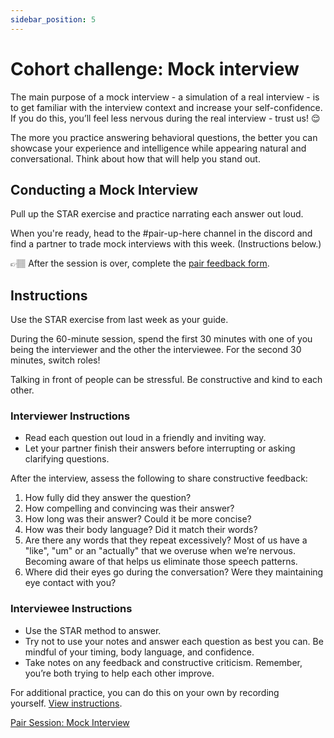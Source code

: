 ```yaml
---
sidebar_position: 5
---
```


# Cohort challenge: Mock interview

The main purpose of a mock interview - a simulation of a real interview - is to get familiar with the interview context and increase your self-confidence. If you do this, you’ll feel less nervous during the real interview - trust us! 😌

The more you practice answering behavioral questions, the better you can showcase your experience and intelligence while appearing natural and conversational. Think about how that will help you stand out.

## Conducting a Mock Interview

Pull up the STAR exercise and practice narrating each answer out loud.

When you're ready, head to the #pair-up-here channel in the discord and find a partner to trade mock interviews with this week. (Instructions below.)

👉🏽 After the session is over, complete the [pair feedback form](https://airtable.com/shrVOc39Xb1toAdVD).

## Instructions

Use the STAR exercise from last week as your guide.

During the 60-minute session, spend the first 30 minutes with one of you being the interviewer and the other the interviewee. For the second 30 minutes, switch roles!

Talking in front of people can be stressful. Be constructive and kind to each other.

### Interviewer Instructions

- Read each question out loud in a friendly and inviting way.
- Let your partner finish their answers before interrupting or asking clarifying questions.

After the interview, assess the following to share constructive feedback:

1. How fully did they answer the question?
2. How compelling and convincing was their answer?
3. How long was their answer? Could it be more concise?
4. How was their body language? Did it match their words?
5. Are there any words that they repeat excessively? Most of us have a "like", "um" or an "actually" that we overuse when we’re nervous. Becoming aware of that helps us eliminate those speech patterns.
6. Where did their eyes go during the conversation? Were they maintaining eye contact with you?

### Interviewee Instructions

- Use the STAR method to answer.
- Try not to use your notes and answer each question as best you can. Be mindful of your timing, body language, and confidence.
- Take notes on any feedback and constructive criticism. Remember, you’re both trying to help each other improve.

For additional practice, you can do this on your own by recording yourself. [View instructions](https://www.theguardian.com/careers/work-blog/how-to-set-up-and-conduct-mock-job-interview).

[Pair Session: Mock Interview](https://www.notion.so/Pair-Session-Mock-Interview-95bcbd7a96d64955bf43f382914ec738)
